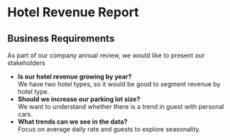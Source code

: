 # Hotel Revenue Report

## Business Requirements

As part of our company annual review, we would like to present our stakeholders 

- **Is our hotel revenue growing by year?**<br/>
   We have two hotel types, so it would be good to segment revenue by hotel type.
- **Should we increase our parking lot size?**<br/>
   We want to understand whether there is a trend in guest with personal cars.
- **What trends can we see in the data?**<br/>
   Focus on average daily rate and guests to explore seasonality.
